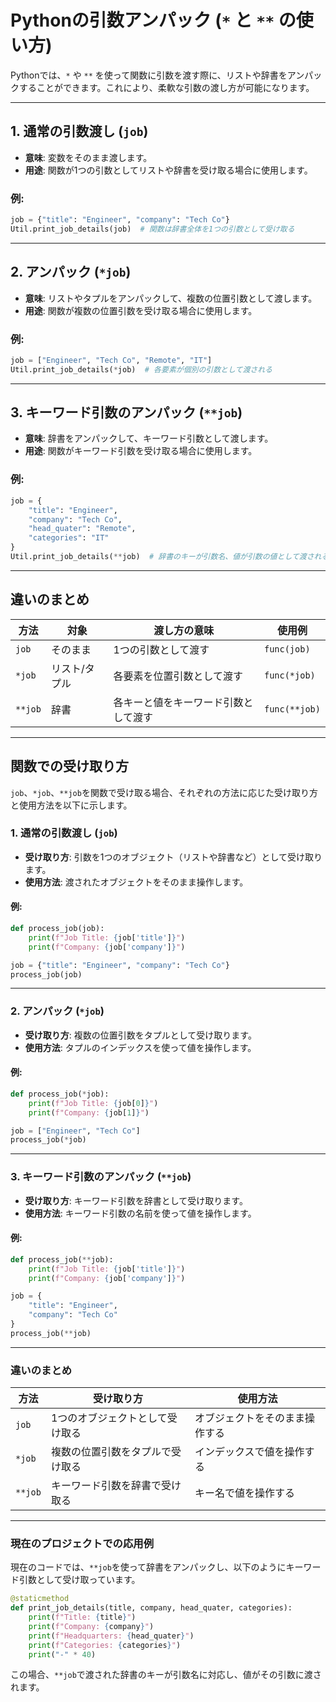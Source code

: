 # Pythonの引数アンパック (`*` と `**` の使い方)

Pythonでは、`*` や `**` を使って関数に引数を渡す際に、リストや辞書をアンパックすることができます。これにより、柔軟な引数の渡し方が可能になります。

---

## 1. 通常の引数渡し (`job`)
- **意味**: 変数をそのまま渡します。
- **用途**: 関数が1つの引数としてリストや辞書を受け取る場合に使用します。

### 例:
```python
job = {"title": "Engineer", "company": "Tech Co"}
Util.print_job_details(job)  # 関数は辞書全体を1つの引数として受け取る
```

---

## 2. アンパック (`*job`)
- **意味**: リストやタプルをアンパックして、複数の位置引数として渡します。
- **用途**: 関数が複数の位置引数を受け取る場合に使用します。

### 例:
```python
job = ["Engineer", "Tech Co", "Remote", "IT"]
Util.print_job_details(*job)  # 各要素が個別の引数として渡される
```

---

## 3. キーワード引数のアンパック (`**job`)
- **意味**: 辞書をアンパックして、キーワード引数として渡します。
- **用途**: 関数がキーワード引数を受け取る場合に使用します。

### 例:
```python
job = {
    "title": "Engineer",
    "company": "Tech Co",
    "head_quater": "Remote",
    "categories": "IT"
}
Util.print_job_details(**job)  # 辞書のキーが引数名、値が引数の値として渡される
```

---

## 違いのまとめ
| 方法       | 対象         | 渡し方の意味                          | 使用例                          |
|------------|--------------|---------------------------------------|---------------------------------|
| `job`      | そのまま      | 1つの引数として渡す                  | `func(job)`                    |
| `*job`     | リスト/タプル | 各要素を位置引数として渡す            | `func(*job)`                   |
| `**job`    | 辞書         | 各キーと値をキーワード引数として渡す  | `func(**job)`                  |

---

## 関数での受け取り方

`job`、`*job`、`**job`を関数で受け取る場合、それぞれの方法に応じた受け取り方と使用方法を以下に示します。

### 1. 通常の引数渡し (`job`)
- **受け取り方**: 引数を1つのオブジェクト（リストや辞書など）として受け取ります。
- **使用方法**: 渡されたオブジェクトをそのまま操作します。

#### 例:
```python
def process_job(job):
    print(f"Job Title: {job['title']}")
    print(f"Company: {job['company']}")

job = {"title": "Engineer", "company": "Tech Co"}
process_job(job)
```

---

### 2. アンパック (`*job`)
- **受け取り方**: 複数の位置引数をタプルとして受け取ります。
- **使用方法**: タプルのインデックスを使って値を操作します。

#### 例:
```python
def process_job(*job):
    print(f"Job Title: {job[0]}")
    print(f"Company: {job[1]}")

job = ["Engineer", "Tech Co"]
process_job(*job)
```

---

### 3. キーワード引数のアンパック (`**job`)
- **受け取り方**: キーワード引数を辞書として受け取ります。
- **使用方法**: キーワード引数の名前を使って値を操作します。

#### 例:
```python
def process_job(**job):
    print(f"Job Title: {job['title']}")
    print(f"Company: {job['company']}")

job = {
    "title": "Engineer",
    "company": "Tech Co"
}
process_job(**job)
```

---

### 違いのまとめ
| 方法       | 受け取り方                     | 使用方法                          |
|------------|-------------------------------|-----------------------------------|
| `job`      | 1つのオブジェクトとして受け取る | オブジェクトをそのまま操作する     |
| `*job`     | 複数の位置引数をタプルで受け取る | インデックスで値を操作する         |
| `**job`    | キーワード引数を辞書で受け取る  | キー名で値を操作する               |

---

### 現在のプロジェクトでの応用例
現在のコードでは、`**job`を使って辞書をアンパックし、以下のようにキーワード引数として受け取っています。

```python
@staticmethod
def print_job_details(title, company, head_quater, categories):
    print(f"Title: {title}")
    print(f"Company: {company}")
    print(f"Headquarters: {head_quater}")
    print(f"Categories: {categories}")
    print("-" * 40)
```

この場合、`**job`で渡された辞書のキーが引数名に対応し、値がその引数に渡されます。
